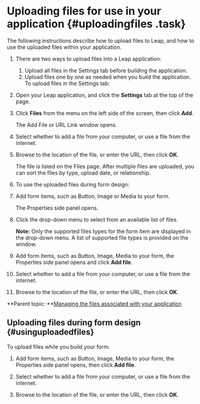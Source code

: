 # Uploading files for use in your application {#uploadingfiles .task}

The following instructions describe how to upload files to Leap, and how to use the uploaded files within your application.

1.  There are two ways to upload files into a Leap application:

    1.  Upload all files in the Settings tab before building the application.
    2.  Upload files one by one as needed when you build the application.
    To upload files in the Settings tab:

2.  Open your Leap application, and click the **Settings** tab at the top of the page.

3.  Click **Files** from the menu on the left side of the screen, then click **Add**.

    The Add File or URL Link window opens.

4.  Select whether to add a file from your computer, or use a file from the internet.

5.  Browse to the location of the file, or enter the URL, then click **OK**.

    The file is listed on the Files page. After multiple files are uploaded, you can sort the files by type, upload date, or relationship.

6.  To use the uploaded files during form design:
7.  Add form items, such as Button, Image or Media to your form.

    The Properties side panel opens.

8.  Click the drop-down menu to select from an available list of files.

    **Note:** Only the supported files types for the form item are displayed in the drop-down menu. A list of supported file types is provided on the window.

9.  Add form items, such as Button, Image, Media to your form, the Properties side panel opens and click **Add file**.

10. Select whether to add a file from your computer, or use a file from the internet.

11. Browse to the location of the file, or enter the URL, then click **OK**.


**Parent topic: **[Managing the files associated with your application](wf_managing_the_files_associated_with_your_appl.md)

## Uploading files during form design {#usinguploadedfiles}

To upload files while you build your form.

1.  Add form items, such as Button, Image, Media to your form, the Properties side panel opens, then click **Add file**.

2.  Select whether to add a file from your computer, or use a file from the internet.

3.  Browse to the location of the file, or enter the URL, then click **OK**.


